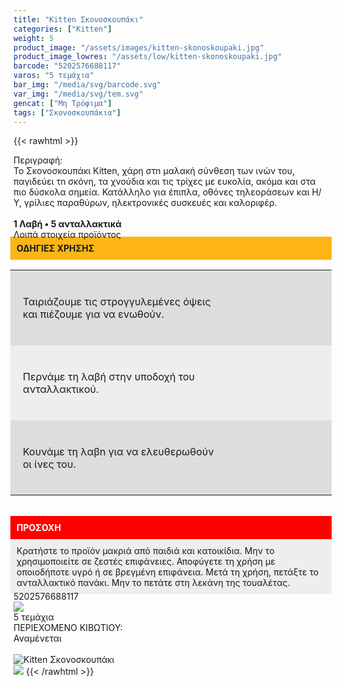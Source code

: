```yaml
---
title: "Kitten Σκονοσκουπάκι"
categories: ["Kitten"]
weight: 5
product_image: "/assets/images/kitten-skonoskoupaki.jpg"
product_image_lowres: "/assets/low/kitten-skonoskoupaki.jpg"
barcode: "5202576688117"
varos: "5 τεμάχια"
bar_img: "/media/svg/barcode.svg"
var_img: "/media/svg/tem.svg"
gencat: ["Μη Τρόφιμα"]
tags: ["Σκονοσκουπάκια"]
---
```

{{< rawhtml >}}

<div class="sload227"><div class="product"><div id="sistatika">Περιγραφή:</div><div class="alltext">Το Σκονοσκουπάκι Kitten, χάρη στn μαλακή σύνθεση των ινών του, παγιδεύει τn σκόνη, τα χνούδια και τις τρίχες με ευκολία, ακόμα και στα πιο δύσκολα σημεία. Κατάλληλο για έπιπλα, οθόνες τηλεοράσεων και Η/Υ, γρίλιες παραθύρων, ηλεκτρονικές συσκευές και καλοριφέρ.<br><br><b>1 Λαβή • 5 ανταλλακτικά</b></div><div id="loipa">Λοιπά στοιχεία προϊόντος</div><div class="alltext" style="margin:-5px"><div style="padding:10px;background:#fdb515"><b>ΟΔΗΓΙΕΣ ΧΡΗΣΗΣ</b></div><table style="width:100%;background:#eee;padding:0;vertical-align:middle;border-collapse:collapse"><tbody><tr><td style="width:70%;padding:20px;background-color:#ddd">Ταιριάζουμε τις στρογγυλεμένες όψεις και πιέζουμε για να ενωθούν.</td><td style="vertical-align:middle;padding:0;background-image:url(https://sites.google.com/site/sklplfiles/files/skon1.png);background-size:100px;background-repeat:no-repeat;text-align:center;width:100px;height:120px;background-position:center center;background-color:#ddd"></td></tr><tr><td style="width:70%;padding:20px">Περνάμε τη λαβή στην υποδοχή του ανταλλακτικού.</td><td style="vertical-align:middle;padding:10px;background-image:url(https://sites.google.com/site/sklplfiles/files/skon2.png);background-size:100px;background-repeat:no-repeat;text-align:center;width:100px;height:120px;background-position:center center"></td></tr><tr><td style="width:70%;padding:20px;background-color:#ddd">Κουνάμε τη λαβn για να ελευθερωθούν οι ίνες του.</td><td style="background-color:#ddd;vertical-align:middle;padding:10px;background-image:url(https://sites.google.com/site/sklplfiles/files/skon3.png);background-size:100px;background-repeat:no-repeat;text-align:center;width:100px;height:120px;background-position:center center"></td></tr></tbody></table><br><div style="padding:10px;background:red;color:#fff"><b>ΠΡΟΣΟΧΗ</b></div><div style="padding:10px;background:#eee">Κρατήστε το προϊόν μακριά από παιδιά και κατοικίδια. Μην το χρησιμοποιείτε σε ζεστές επιφάνειες. Αποφύγετε τη χρήση με οποιοδήποτε υγρό ή σε βρεγμένη επιφάνεια. Μετά τη χρήση, πετάξτε το ανταλλακτικό πανάκι. Μην το πετάτε στη λεκάνη της τουαλέτας.</div></div><div id="barcode"><div id="barimage1"></div><span id="bartext">5202576688117</span></div><div id="varos"><div id="varosimage" style="margin:0"><img src="/media/svg/tem.svg"></div><span id="varostext">5 τεμάχια</span></div><div id="kivotio">ΠΕΡΙΕΧΟΜΕΝΟ ΚΙΒΩΤΙΟΥ:<br>Αναμένεται</div><br><div class="pimg"><img alt="Kitten Σκονοσκουπάκι" title="Kitten Σκονοσκουπάκι" src="/assets/images/kitten-skonoskoupaki.jpg"></div></div></div><img src="/media/icons/tem.png">
{{< /rawhtml >}}


